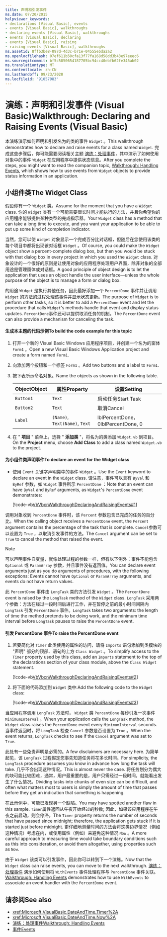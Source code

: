 ```yaml
---
title: 声明和引发事件
ms.date: 07/20/2015
helpviewer_keywords:
- declarations [Visual Basic], events
- events [Visual Basic], walkthroughs
- declaring events [Visual Basic], walkthroughs
- events [Visual Basic], declaring
- events [Visual Basic], raising
- raising events [Visual Basic], walkthroughs
ms.assetid: 8ffb3be8-097d-4d3c-b71e-04555ebda2a2
ms.openlocfilehash: 07ef611b50cfa13f77fa168d58dd3b43e97eeec6
ms.sourcegitcommit: bf5c5850654187705bc94cc40ebfb62fe346ab02
ms.translationtype: MT
ms.contentlocale: zh-CN
ms.lasthandoff: 09/23/2020
ms.locfileid: "91057983"
---
```

# <a name="walkthrough-declaring-and-raising-events-visual-basic"></a><span data-ttu-id="a218e-102">演练：声明和引发事件 (Visual Basic)</span><span class="sxs-lookup"><span data-stu-id="a218e-102">Walkthrough: Declaring and Raising Events (Visual Basic)</span></span>

<span data-ttu-id="a218e-103">本演练演示如何声明和引发名为的类的事件 `Widget` 。</span><span class="sxs-lookup"><span data-stu-id="a218e-103">This walkthrough demonstrates how to declare and raise events for a class named `Widget`.</span></span> <span data-ttu-id="a218e-104">完成这些步骤后，你可能需要阅读相关主题 [演练：处理事件](walkthrough-handling-events.md)，其中演示了如何使用对象中的事件 `Widget` 在应用程序中提供状态信息。</span><span class="sxs-lookup"><span data-stu-id="a218e-104">After you complete the steps, you might want to read the companion topic, [Walkthrough: Handling Events](walkthrough-handling-events.md), which shows how to use events from `Widget` objects to provide status information in an application.</span></span>  
  
## <a name="the-widget-class"></a><span data-ttu-id="a218e-105">小组件类</span><span class="sxs-lookup"><span data-stu-id="a218e-105">The Widget Class</span></span>  

 <span data-ttu-id="a218e-106">假设你有一个 `Widget` 类。</span><span class="sxs-lookup"><span data-stu-id="a218e-106">Assume for the moment that you have a `Widget` class.</span></span> <span data-ttu-id="a218e-107">你的 `Widget` 类有一个可能需要很长时间才能执行的方法，并且你希望你的应用程序能够提供某种类型的完成指示器。</span><span class="sxs-lookup"><span data-stu-id="a218e-107">Your `Widget` class has a method that can take a long time to execute, and you want your application to be able to put up some kind of completion indicator.</span></span>  
  
 <span data-ttu-id="a218e-108">当然，您可以使 `Widget` 对象显示一个完成百分比对话框，但随后在您使用该类的每个项目中都将出现该对话框 `Widget` 。</span><span class="sxs-lookup"><span data-stu-id="a218e-108">Of course, you could make the `Widget` object show a percent-complete dialog box, but then you would be stuck with that dialog box in every project in which you used the `Widget` class.</span></span> <span data-ttu-id="a218e-109">对象设计的一个很好的原则是让使用对象的应用程序处理用户界面，除非对象的全部用途是管理窗体或对话框。</span><span class="sxs-lookup"><span data-stu-id="a218e-109">A good principle of object design is to let the application that uses an object handle the user interface—unless the whole purpose of the object is to manage a form or dialog box.</span></span>  
  
 <span data-ttu-id="a218e-110">的用途 `Widget` 是执行其他任务，因此最好添加一个 `PercentDone` 事件并让调用 `Widget` 的方法的过程处理该事件并显示状态更新。</span><span class="sxs-lookup"><span data-stu-id="a218e-110">The purpose of `Widget` is to perform other tasks, so it is better to add a `PercentDone` event and let the procedure that calls `Widget`'s methods handle that event and display status updates.</span></span> <span data-ttu-id="a218e-111">`PercentDone`事件还可以提供取消任务的机制。</span><span class="sxs-lookup"><span data-stu-id="a218e-111">The `PercentDone` event can also provide a mechanism for canceling the task.</span></span>  
  
#### <a name="to-build-the-code-example-for-this-topic"></a><span data-ttu-id="a218e-112">生成本主题的代码示例</span><span class="sxs-lookup"><span data-stu-id="a218e-112">To build the code example for this topic</span></span>  
  
1. <span data-ttu-id="a218e-113">打开一个新的 Visual Basic Windows 应用程序项目，并创建一个名为的窗体 `Form1` 。</span><span class="sxs-lookup"><span data-stu-id="a218e-113">Open a new Visual Basic Windows Application project and create a form named `Form1`.</span></span>  
  
2. <span data-ttu-id="a218e-114">向添加两个按钮和一个标签 `Form1` 。</span><span class="sxs-lookup"><span data-stu-id="a218e-114">Add two buttons and a label to `Form1`.</span></span>  
  
3. <span data-ttu-id="a218e-115">按下表所示命名对象。</span><span class="sxs-lookup"><span data-stu-id="a218e-115">Name the objects as shown in the following table.</span></span>  
  
    |<span data-ttu-id="a218e-116">Object</span><span class="sxs-lookup"><span data-stu-id="a218e-116">Object</span></span>|<span data-ttu-id="a218e-117">属性</span><span class="sxs-lookup"><span data-stu-id="a218e-117">Property</span></span>|<span data-ttu-id="a218e-118">设置</span><span class="sxs-lookup"><span data-stu-id="a218e-118">Setting</span></span>|  
    |------------|--------------|-------------|  
    |`Button1`|`Text`|<span data-ttu-id="a218e-119">启动任务</span><span class="sxs-lookup"><span data-stu-id="a218e-119">Start Task</span></span>|  
    |`Button2`|`Text`|<span data-ttu-id="a218e-120">取消</span><span class="sxs-lookup"><span data-stu-id="a218e-120">Cancel</span></span>|  
    |`Label`|<span data-ttu-id="a218e-121">`(Name)`, `Text`</span><span class="sxs-lookup"><span data-stu-id="a218e-121">`(Name)`, `Text`</span></span>|<span data-ttu-id="a218e-122">lblPercentDone，0</span><span class="sxs-lookup"><span data-stu-id="a218e-122">lblPercentDone, 0</span></span>|  
  
4. <span data-ttu-id="a218e-123">在 " **项目** " 菜单上，选择 " **添加类** "，将名为的类添加 `Widget.vb` 到项目。</span><span class="sxs-lookup"><span data-stu-id="a218e-123">On the **Project** menu, choose **Add Class** to add a class named `Widget.vb` to the project.</span></span>  
  
#### <a name="to-declare-an-event-for-the-widget-class"></a><span data-ttu-id="a218e-124">为小组件类声明事件</span><span class="sxs-lookup"><span data-stu-id="a218e-124">To declare an event for the Widget class</span></span>  
  
- <span data-ttu-id="a218e-125">使用 `Event` 关键字声明类中的事件 `Widget` 。</span><span class="sxs-lookup"><span data-stu-id="a218e-125">Use the `Event` keyword to declare an event in the `Widget` class.</span></span> <span data-ttu-id="a218e-126">请注意，事件可以具有 `ByVal` 和 `ByRef` 参数，如 `Widget` 事件所示 `PercentDone` ：</span><span class="sxs-lookup"><span data-stu-id="a218e-126">Note that an event can have `ByVal` and `ByRef` arguments, as `Widget`'s `PercentDone` event demonstrates:</span></span>  
  
     [!code-vb[VbVbcnWalkthroughDeclaringAndRaisingEvents#1](~/samples/snippets/visualbasic/VS_Snippets_VBCSharp/VbVbcnWalkthroughDeclaringAndRaisingEvents/VB/Widget.vb#1)]  
  
 <span data-ttu-id="a218e-127">调用对象收到 `PercentDone` 事件时，该 `Percent` 参数包含已完成的任务的百分比。</span><span class="sxs-lookup"><span data-stu-id="a218e-127">When the calling object receives a `PercentDone` event, the `Percent` argument contains the percentage of the task that is complete.</span></span> <span data-ttu-id="a218e-128">`Cancel`参数可以设置为 `True` ，以取消引发事件的方法。</span><span class="sxs-lookup"><span data-stu-id="a218e-128">The `Cancel` argument can be set to `True` to cancel the method that raised the event.</span></span>  
  
> [!NOTE]
> <span data-ttu-id="a218e-129">可以声明事件自变量，就像处理过程的参数一样，但有以下例外：事件不能包含 `Optional` 或 `ParamArray` 参数，并且事件没有返回值。</span><span class="sxs-lookup"><span data-stu-id="a218e-129">You can declare event arguments just as you do arguments of procedures, with the following exceptions: Events cannot have `Optional` or `ParamArray` arguments, and events do not have return values.</span></span>  
  
 <span data-ttu-id="a218e-130">此 `PercentDone` 事件由 `LongTask` 类的方法引发 `Widget` 。</span><span class="sxs-lookup"><span data-stu-id="a218e-130">The `PercentDone` event is raised by the `LongTask` method of the `Widget` class.</span></span> <span data-ttu-id="a218e-131">`LongTask` 采用两个参数：方法在经过一段时间后进行工作，并在暂停之前的最小时间间隔内 `LongTask` 引发 `PercentDone` 事件。</span><span class="sxs-lookup"><span data-stu-id="a218e-131">`LongTask` takes two arguments: the length of time the method pretends to be doing work, and the minimum time interval before `LongTask` pauses to raise the `PercentDone` event.</span></span>  
  
#### <a name="to-raise-the-percentdone-event"></a><span data-ttu-id="a218e-132">引发 PercentDone 事件</span><span class="sxs-lookup"><span data-stu-id="a218e-132">To raise the PercentDone event</span></span>  
  
1. <span data-ttu-id="a218e-133">若要简化对 `Timer` 此类使用的属性的访问，请将 `Imports` 语句添加到类模块的 "声明" 部分的顶部、语句的上方 `Class Widget` 。</span><span class="sxs-lookup"><span data-stu-id="a218e-133">To simplify access to the `Timer` property used by this class, add an `Imports` statement to the top of the declarations section of your class module, above the `Class Widget` statement.</span></span>  
  
     [!code-vb[VbVbcnWalkthroughDeclaringAndRaisingEvents#2](~/samples/snippets/visualbasic/VS_Snippets_VBCSharp/VbVbcnWalkthroughDeclaringAndRaisingEvents/VB/Widget.vb#2)]  
  
2. <span data-ttu-id="a218e-134">将下面的代码添加到 `Widget` 类中:</span><span class="sxs-lookup"><span data-stu-id="a218e-134">Add the following code to the `Widget` class:</span></span>  
  
     [!code-vb[VbVbcnWalkthroughDeclaringAndRaisingEvents#3](~/samples/snippets/visualbasic/VS_Snippets_VBCSharp/VbVbcnWalkthroughDeclaringAndRaisingEvents/VB/Widget.vb#3)]  
  
 <span data-ttu-id="a218e-135">当应用程序调用 `LongTask` 方法时， `Widget` 类 `PercentDone` 每秒引发一次事件 `MinimumInterval` 。</span><span class="sxs-lookup"><span data-stu-id="a218e-135">When your application calls the `LongTask` method, the `Widget` class raises the `PercentDone` event every `MinimumInterval` seconds.</span></span> <span data-ttu-id="a218e-136">当事件返回时，将 `LongTask` 检查 `Cancel` 参数是否设置为 `True` 。</span><span class="sxs-lookup"><span data-stu-id="a218e-136">When the event returns, `LongTask` checks to see if the `Cancel` argument was set to `True`.</span></span>  
  
 <span data-ttu-id="a218e-137">此处有一些免责声明是必需的。</span><span class="sxs-lookup"><span data-stu-id="a218e-137">A few disclaimers are necessary here.</span></span> <span data-ttu-id="a218e-138">为简单起见，该 `LongTask` 过程假定您事先知道任务将花多长时间。</span><span class="sxs-lookup"><span data-stu-id="a218e-138">For simplicity, the `LongTask` procedure assumes you know in advance how long the task will take.</span></span> <span data-ttu-id="a218e-139">几乎不会出现这种情况。</span><span class="sxs-lookup"><span data-stu-id="a218e-139">This is almost never the case.</span></span> <span data-ttu-id="a218e-140">将任务划分为偶大的块可能比较困难，通常，用户最重要的是，用户只需经过一段时间，就能看出发生了什么情况。</span><span class="sxs-lookup"><span data-stu-id="a218e-140">Dividing tasks into chunks of even size can be difficult, and often what matters most to users is simply the amount of time that passes before they get an indication that something is happening.</span></span>  
  
 <span data-ttu-id="a218e-141">在此示例中，可能已发现另一个缺陷。</span><span class="sxs-lookup"><span data-stu-id="a218e-141">You may have spotted another flaw in this sample.</span></span> <span data-ttu-id="a218e-142">`Timer`属性返回从午夜开始经过的秒数; 因此，如果该应用程序在午夜之前启动，则会停滞。</span><span class="sxs-lookup"><span data-stu-id="a218e-142">The `Timer` property returns the number of seconds that have passed since midnight; therefore, the application gets stuck if it is started just before midnight.</span></span> <span data-ttu-id="a218e-143">更仔细地测量时间的方法会将这类边界情况（例如这种情况）考虑在内，或使用属性（例如）来避免这种情况 `Now` 。</span><span class="sxs-lookup"><span data-stu-id="a218e-143">A more careful approach to measuring time would take boundary conditions such as this into consideration, or avoid them altogether, using properties such as `Now`.</span></span>  
  
 <span data-ttu-id="a218e-144">由于 `Widget` 该类可以引发事件，因此你可以转到下一个演练。</span><span class="sxs-lookup"><span data-stu-id="a218e-144">Now that the `Widget` class can raise events, you can move to the next walkthrough.</span></span> <span data-ttu-id="a218e-145">[演练：处理事件](walkthrough-handling-events.md) 演示如何使用将 `WithEvents` 事件处理程序与 `PercentDone` 事件关联。</span><span class="sxs-lookup"><span data-stu-id="a218e-145">[Walkthrough: Handling Events](walkthrough-handling-events.md) demonstrates how to use `WithEvents` to associate an event handler with the `PercentDone` event.</span></span>  
  
## <a name="see-also"></a><span data-ttu-id="a218e-146">请参阅</span><span class="sxs-lookup"><span data-stu-id="a218e-146">See also</span></span>

- <xref:Microsoft.VisualBasic.DateAndTime.Timer%2A>
- <xref:Microsoft.VisualBasic.DateAndTime.Now%2A>
- [<span data-ttu-id="a218e-147">演练：处理事件</span><span class="sxs-lookup"><span data-stu-id="a218e-147">Walkthrough: Handling Events</span></span>](walkthrough-handling-events.md)
- [<span data-ttu-id="a218e-148">事件</span><span class="sxs-lookup"><span data-stu-id="a218e-148">Events</span></span>](index.md)
